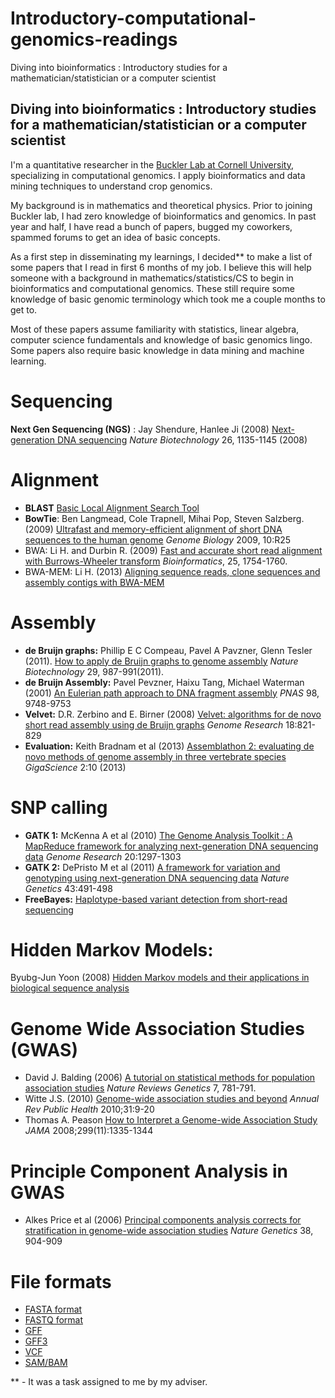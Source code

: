 # Introductory-computational-genomics-readings
Diving into bioinformatics : Introductory studies for a mathematician/statistician or a computer scientist

## Diving into bioinformatics : Introductory studies for a mathematician/statistician or a computer scientist


I'm a quantitative researcher in the [Buckler Lab at Cornell University](http://www.maizegenetics.net/), specializing in computational genomics. I apply bioinformatics and data mining techniques to understand crop genomics. 

My background is in mathematics and theoretical physics. Prior to joining Buckler lab, I had zero knowledge of bioinformatics and genomics. In past year and half, I have read a bunch of papers, bugged my coworkers, spammed forums to get an idea of basic concepts. 

As a first step in disseminating my learnings, I decided** to make a list of some papers that I read in first 6 months of my job. I believe this will help someone with a background in mathematics/statistics/CS to begin in bioinformatics and computational genomics. These still require some knowledge of basic genomic terminology which took me a couple months to get to. 

Most of these papers assume familiarity with statistics, linear algebra, computer science fundamentals and knowledge of basic genomics lingo. Some papers also require basic knowledge in data mining and machine learning. 


# **Sequencing**

**Next Gen Sequencing (NGS)** : Jay Shendure, Hanlee Ji (2008) [Next-generation DNA sequencing](http://www.nature.com/nbt/journal/v26/n10/full/nbt1486.html) *Nature Biotechnology* 26, 1135-1145 (2008)

# **Alignment**
- **BLAST** [Basic Local Alignment Search Tool](http://blast.ncbi.nlm.nih.gov/Blast.cgi)
- **BowTie**: Ben Langmead, Cole Trapnell, Mihai Pop, Steven Salzberg. (2009) [Ultrafast and memory-efficient alignment of short DNA sequences to the human genome](http://genomebiology.com/2009/10/3/R25) *Genome Biology* 2009, 10:R25
- BWA: Li H. and Durbin R. (2009) [Fast and accurate short read alignment with Burrows-Wheeler transform](http://www.ncbi.nlm.nih.gov/pubmed/19451168) *Bioinformatics*, 25, 1754-1760.
- BWA-MEM: Li H. (2013) [Aligning sequence reads, clone sequences and assembly contigs with BWA-MEM](http://arxiv.org/abs/1303.3997)  

# **Assembly**
- **de Bruijn graphs:** Phillip E C Compeau, Pavel A Pavzner, Glenn Tesler (2011). [How to apply de Bruijn graphs to genome assembly](http://www.nature.com/nbt/journal/v29/n11/full/nbt.2023.html) *Nature Biotechnology* 29, 987-991(2011).
- **de Bruijn Assembly:** Pavel Pevzner, Haixu Tang, Michael Waterman (2001) [An Eulerian path approach to DNA fragment assembly](http://ai.stanford.edu/~serafim/cs262/Papers/Euler.pdf) *PNAS* 98, 9748-9753
- **Velvet:** D.R. Zerbino and E. Birner (2008) [Velvet: algorithms for de novo short read assembly using de Bruijn graphs](http://genome.cshlp.org/content/18/5/821.short) *Genome Research* 18:821-829
- **Evaluation:** Keith Bradnam et al (2013) [Assemblathon 2: evaluating de novo methods of genome assembly in three vertebrate species](http://www.gigasciencejournal.com/content/2/1/10) *GigaScience* 2:10 (2013)

#  **SNP calling**
- **GATK 1:** McKenna A et al (2010) [The Genome Analysis Toolkit : A MapReduce framework for analyzing next-generation DNA sequencing data](http://genome.cshlp.org/content/20/9/1297) *Genome Research* 20:1297-1303
- **GATK 2:** DePristo M et al (2011) [A framework for variation and genotyping using next-generation DNA sequencing data](http://www.nature.com/ng/journal/v43/n5/full/ng.806.html) *Nature Genetics* 43:491-498
- **FreeBayes:** [Haplotype-based variant detection from short-read sequencing](http://arxiv.org/abs/1207.3907)


#  Hidden Markov Models: 
Byubg-Jun Yoon (2008) [Hidden Markov models and their applications in biological sequence analysis](http://www.ncbi.nlm.nih.gov/pmc/articles/PMC2766791/pdf/CG-10-402.pdf)


#  Genome Wide Association Studies (GWAS) 
- David J. Balding (2006) [A tutorial on statistical methods for population association studies](http://www.nature.com/nrg/journal/v7/n10/full/nrg1916.html) *Nature Reviews Genetics* 7, 781-791.
- Witte J.S. (2010) [Genome-wide association studies and beyond](http://www.ncbi.nlm.nih.gov/pubmed/20235850) *Annual Rev Public Health* 2010;31:9-20
- Thomas A. Peason [How to Interpret a Genome-wide Association Study](http://jama.jamanetwork.com/article.aspx?articleid=181647) *JAMA* 2008;299(11):1335-1344


#  Principle Component Analysis in GWAS
- Alkes Price et al (2006) [Principal components analysis corrects for stratification in genome-wide association studies](http://www.nature.com/ng/journal/v38/n8/abs/ng1847.html) *Nature Genetics* 38, 904-909

# File formats
- [FASTA format](https://en.wikipedia.org/wiki/FASTA_format)
- [FASTQ format](https://en.wikipedia.org/wiki/FASTQ_format)
- [GFF](http://www.sanger.ac.uk/resources/software/)
- [GFF3](http://gmod.org/wiki/GFF3)
- [VCF](http://samtools.github.io/hts-specs/VCFv4.1.pdf)
- [SAM/BAM](http://samtools.github.io/hts-specs/SAMv1.pdf)

** - It was a task assigned to me by my adviser. 

